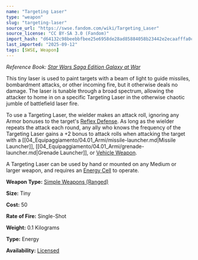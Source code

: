 ```yaml
---
name: "Targeting Laser"
type: "weapon"
slug: "targeting-laser"
source_url: "https://swse.fandom.com/wiki/Targeting_Laser"
source_license: "CC BY-SA 3.0 (Fandom)"
import_hash: "d64132c98beebbfbee25e6958de28ad85884058b23442e2ecaafffa0c745fb31"
last_imported: "2025-09-12"
tags: [SWSE, Weapon]
---
```

*Reference Book: [Star Wars Saga Edition Galaxy at War](https://swse.fandom.com/wiki/Star_Wars_Saga_Edition_Galaxy_at_War)*

This tiny laser is used to paint targets with a beam of light to guide missiles, bombardment attacks, or other incoming fire, but it otherwise deals no damage. The laser is tunable through a broad spectrum, allowing the attacker to home in on a specific Targeting Laser in the otherwise chaotic jumble of battlefield laser fire.

To use a Targeting Laser, the wielder makes an attack roll, ignoring any Armor bonuses to the target's [Reflex Defense](https://swse.fandom.com/wiki/Reflex_Defense). As long as the wielder repeats the attack each round, any ally who knows the frequency of the Targeting Laser gains a +2 bonus to attack rolls when attacking the target with a [[04_Equipaggiamento/04.01_Armi/missile-launcher.md|Missile Launcher]], [[04_Equipaggiamento/04.01_Armi/grenade-launcher.md|Grenade Launcher]], or [Vehicle Weapon](https://swse.fandom.com/wiki/Vehicle_Weapon).

A Targeting Laser can be used by hand or mounted on any Medium or larger weapon, and requires an [Energy Cell](https://swse.fandom.com/wiki/Energy_Cell) to operate.

**Weapon Type:** [Simple Weapons (Ranged)](https://swse.fandom.com/wiki/Simple_Weapons_(Ranged))

**Size:** Tiny

**Cost:** 50

**Rate of Fire:** Single-Shot

**Weight:** 0.1 Kilograms

**Type:** Energy

**Availability:** [Licensed](https://swse.fandom.com/wiki/Licensed)